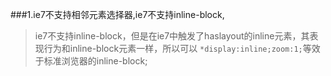 ###1.ie7不支持相邻元素选择器,ie7不支持inline-block,

>ie7不支持inline-block，但是在ie7中触发了haslayout的inline元素，其表现行为和inline-block元素一样，所以可以
`*display:inline;zoom:1;`等效于标准浏览器的inline-block;